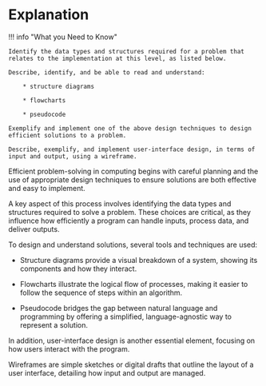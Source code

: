 # Explanation

!!! info "What you Need to Know"

    Identify the data types and structures required for a problem that relates to the implementation at this level, as listed below.
    
    Describe, identify, and be able to read and understand:
    
        * structure diagrams
            
        * flowcharts
            
        * pseudocode
    
    Exemplify and implement one of the above design techniques to design efficient solutions to a problem.
    
    Describe, exemplify, and implement user-interface design, in terms of input and output, using a wireframe.

Efficient problem-solving in computing begins with careful planning and the use of appropriate design techniques to ensure solutions are both effective and easy to implement. 

A key aspect of this process involves identifying the data types and structures required to solve a problem. These choices are critical, as they influence how efficiently a program can handle inputs, process data, and deliver outputs.

To design and understand solutions, several tools and techniques are used:

* Structure diagrams provide a visual breakdown of a system, showing its components and how they interact.

* Flowcharts illustrate the logical flow of processes, making it easier to follow the sequence of steps within an algorithm.
  
* Pseudocode bridges the gap between natural language and programming by offering a simplified, language-agnostic way to represent a solution.

In addition, user-interface design is another essential element, focusing on how users interact with the program. 

Wireframes are simple sketches or digital drafts that outline the layout of a user interface, detailing how input and output are managed.
